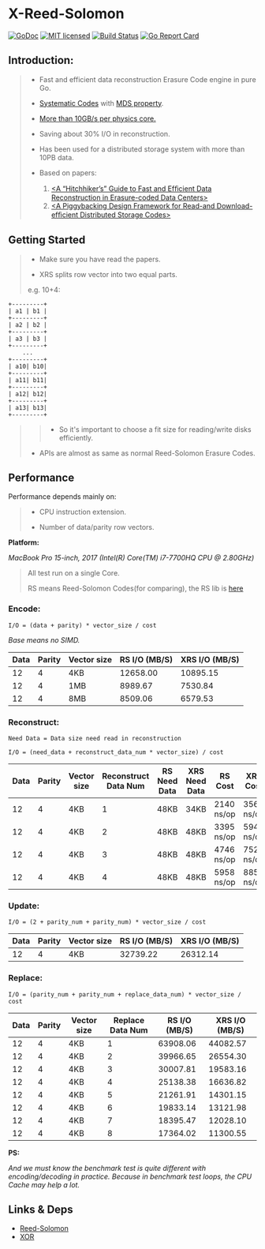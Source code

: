 # X-Reed-Solomon

[![GoDoc][1]][2] [![MIT licensed][3]][4] [![Build Status][5]][6] [![Go Report Card][7]][8]

[1]: https://godoc.org/github.com/templexxx/xrs?status.svg
[2]: https://godoc.org/github.com/templexxx/xrs
[3]: https://img.shields.io/badge/license-MIT-blue.svg
[4]: LICENSE
[5]: https://github.com/templexxx/xrs/workflows/unit-test/badge.svg
[6]: https://github.com/templexxx/xrs
[7]: https://goreportcard.com/badge/github.com/templexxx/xrs
[8]: https://goreportcard.com/report/github.com/templexxx/xrs

## Introduction:

>- Fast and efficient data reconstruction Erasure Code engine in pure Go.
>
>- [Systematic Codes](https://en.wikipedia.org/wiki/Systematic_code) with [MDS property](https://en.wikipedia.org/wiki/Singleton_bound#MDS_codes).
>
>- [More than 10GB/s per physics core.](https://github.com/templexxx/xrs#performance)
>
>- Saving about 30% I/O in reconstruction.
>
>- Has been used for a distributed storage system with more than 10PB data.
>
>- Based on papers: 
>   1. [<A “Hitchhiker’s” Guide to Fast and Efﬁcient Data Reconstruction in Erasure-coded Data Centers>](https://www.cs.cmu.edu/~nihars/publications/Hitchhiker_SIGCOMM14.pdf)
>   2. [<A Piggybacking Design Framework for Read-and Download-efﬁcient Distributed Storage Codes>](http://www.cs.cmu.edu/~rvinayak/papers/piggybacking_journal_ieee_tit_2017.pdf)

## Getting Started

>-  Make sure you have read the papers.
>
>-  XRS splits row vector into two equal parts.
>
>   e.g. 10+4:
>
    +---------+
	| a1 | b1 |
 	+---------+
 	| a2 | b2 |
 	+---------+
 	| a3 | b3 |
 	+---------+
	    ...
 	+---------+
 	| a10| b10|
 	+---------+
 	| a11| b11|
 	+---------+
 	| a12| b12|
 	+---------+
	| a13| b13|
 	+---------+
 	
>>- So it's important to choose a fit size for reading/write disks efficiently.
>
>- APIs are almost as same as normal Reed-Solomon Erasure Codes.

## Performance

Performance depends mainly on:

>- CPU instruction extension.
>
>- Number of data/parity row vectors.

**Platform:** 
 
*MacBook Pro 15-inch, 2017 (Intel(R) Core(TM) i7-7700HQ CPU @ 2.80GHz)*
 
>All test run on a single Core.
>
>RS means Reed-Solomon Codes(for comparing), the RS lib is [here](https://github.com/templexxx/reedsolomon)

### Encode:

`I/O = (data + parity) * vector_size / cost`

*Base means no SIMD.*

| Data  | Parity  | Vector size | RS I/O (MB/S) |  XRS I/O (MB/S) |
|-------|---------|-------------|-------------|---------------|
|12|4|4KB|    12658.00     |    10895.15      | 
|12|4|1MB|      8989.67   |   7530.84       |   
|12|4|8MB|     8509.06    |    6579.53      |   

### Reconstruct:

`Need Data = Data size need read in reconstruction`

`I/O = (need_data + reconstruct_data_num * vector_size) / cost`

| Data  | Parity  | Vector size | Reconstruct Data Num |   RS Need Data |  XRS Need Data | RS Cost | XRS Cost | RS I/O (MB/S) |  XRS I/O (MB/S) |
|-------|---------|-------------|-------------|---------------|---------------|-------------|---------------|-------------|---------------|
|12|4|4KB| 1         |   48KB    |   34KB    |    2140 ns/op   |   3567 ns/op    |    24885.17  |10334.99|
|12|4|4KB| 2        |     48KB   |    48KB     |   3395 ns/op    |   5940 ns/op    |    16890.41   |9654.17|
|12|4|4KB| 3         |     48KB     |   48KB     |   4746 ns/op    |   7525 ns/op    |  12945.61     |8164.76|
|12|4|4KB| 4         |     48KB     |   48KB     |    5958 ns/op   |    8851 ns/op   |   10999.75    |7404.41|

### Update:

`I/O = (2 + parity_num + parity_num) * vector_size / cost`

| Data  | Parity  | Vector size | RS I/O (MB/S) | XRS I/O (MB/S) |
|-------|---------|-------------|-------------|-------------|
|12|4|4KB|     32739.22    |      26312.14  |

### Replace:

`I/O = (parity_num + parity_num + replace_data_num) * vector_size / cost`

| Data  | Parity  | Vector size | Replace Data Num |  RS I/O (MB/S) |XRS I/O (MB/S) |
|-------|---------|-------------|-------------|---------------|-------------|
|12|4|4KB| 1         |     63908.06     |   44082.57        | 
|12|4|4KB| 2        |   39966.65   |         26554.30   | 
|12|4|4KB| 3         |    30007.81      |    19583.16       | 
|12|4|4KB| 4         |    25138.38       |    16636.82         |  
|12|4|4KB| 5         |    21261.91      |     14301.15      | 
|12|4|4KB| 6         |     19833.14     |    13121.98       | 
|12|4|4KB| 7         |    18395.47    |    12028.10       | 
|12|4|4KB| 8         |     17364.02     |   11300.55        | 

**PS:**

*And we must know the benchmark test is quite different with encoding/decoding in practice.
Because in benchmark test loops, the CPU Cache may help a lot.*

## Links & Deps
* [Reed-Solomon](https://github.com/templexxx/reedsolomon)
* [XOR](https://github.com/templexxx/xorsimd)
